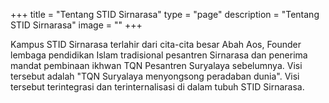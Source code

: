 +++
title = "Tentang STID Sirnarasa"
type = "page"
description = "Tentang STID Sirnarasa"
image = ""
+++

Kampus STID Sirnarasa terlahir dari cita-cita besar Abah Aos, Founder lembaga pendidikan Islam tradisional pesantren Sirnarasa dan penerima mandat pembinaan ikhwan TQN Pesantren Suryalaya sebelumnya. Visi tersebut adalah "TQN Suryalaya menyongsong peradaban dunia". Visi tersebut terintegrasi dan terinternalisasi di dalam tubuh STID Sirnarasa.